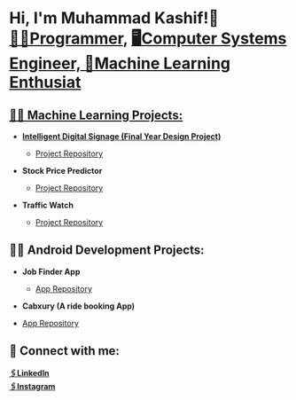 <h1>Hi, I'm Muhammad Kashif!👋<br/><a href="https://github.com/MuhammadKashif338">👨‍💻Programmer</a>, <a href="https://www.linkedin.com/in/muhammad-kashif-346436232/">🖥️Computer Systems Engineer, 🤖Machine Learning Enthusiat</h1>

<h2>👨‍💻 Machine Learning Projects:</h2>

- <b>Intelligent Digital Signage (Final Year Design Project)</b>
  - [Project Repository](https://github.com/mansoormemon/idsense-lib.git)

- <b>Stock Price Predictor</b>
  - [Project Repository](https://github.com/MuhammadKashif338/Stock_Price_Predictor.git)
 
- <b>Traffic Watch</b>
  - [Project Repository](https://github.com/mansoormemon/traffic-watch.git)

<h2>👨‍💻 Android Development Projects:</h2>

- <b>Job Finder App</b>
  - [App Repository](https://github.com/MuhammadKashif338/Job_finder_app.gi)

 - <b>Cabxury (A ride booking App)</b>
  - [App Repository](https://github.com/MuhammadKashif338/Cabxury-A-cab-booking-application-.git)


<h2> 🤳 Connect with me:</h2>

<b><a href="https://www.linkedin.com/in/muhammad-kashif-346436232">🖇️LinkedIn</a></b><br>
<b><a href="https://www.instagram.com/muhammadkashif338/">🖇️Instagram</a></b>


<!--
**joshmadakor1/joshmadakor1** is a ✨ _special_ ✨ repository because its `README.md` (this file) appears on your GitHub profile.

Here are some ideas to get you started:

- 🔭 I’m currently working on ...
- 🌱 I’m currently learning ...
- 👯 I’m looking to collaborate on ...
- 🤔 I’m looking for help with ...
- 💬 Ask me about ...
- 📫 How to reach me: ...
- 😄 Pronouns: ...
- ⚡ Fun fact: ...
-->
